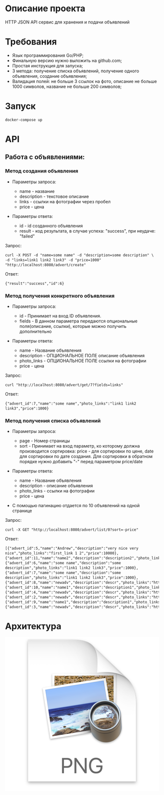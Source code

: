 # Описание проекта

HTTP JSON API сервис для хранения и подачи объявлений

# Требования

- Язык программирования Go/PHP;
- Финальную версию нужно выложить на github.com;
- Простая инструкция для запуска;
- 3 метода: получение списка объявлений, получение одного объявления, создание объявления;
- Валидация полей: не больше 3 ссылок на фото, описание не больше 1000 символов, название не больше 200 символов;

# Запуск

```
docker-compose up
```

# API

## Работа с объявлениями:

### Метод создания объявления

- Параметры запроса:
    - name - название
    - description - текстовое описание
    - links - ссылки на фотографии через пробел
    - price - цена

- Параметры ответа:
    - id - id созданного объявления
    - result - код результата, в случае успеха: "success", при неудаче: "failed"

Запрос:

```
curl -X POST -d "name=some name" -d "description=some description" \
-d "links=link1 link2 link3" -d "price=1000" "http://localhost:8080/advert/create"
```

Ответ:
```
{"result":"success","id":6}
```

### Метод получения конкретного объявления

- Параметры запроса:
    - id - Принимает на вход ID объявления.
    - fields - В данном параметра передаются опциональные поля(описание, ссылки),
    которые можно получить дополнительно 

- Параметры ответа:
    - name - Название объявления
    - description - ОПЦИОНАЛЬНОЕ ПОЛЕ описание объявления
    - photo_links - ОПЦИОНАЛЬНОЕ ПОЛЕ ссылки на фотографии
    - price - цена

Запрос:

```
curl "http://localhost:8080/advert/get/7?fields=links" 
```

Ответ:
```
{"advert_id":7,"name":"some name","photo_links":"link1 link2 link3","price":1000}
```

### Метод получения списка объявлений

- Параметры запроса:
    - page - Номер страницы
    - sort - Принимает на вход параметр, ко которому должна производится сортировка:
      price - для сортировки по цене, date для сортировки по дате создания.
 Для сортировки в обратном порядке нужно добавить "-" перед параметром price/date

- Параметры ответа:
    - name - Название объявления
    - description - описание объявления
    - photo_links - ссылки на фотографии
    - price - цена
    
- С помощью пагинацию отдается по 10 объявлений на одной странице

Запрос:

```
curl -X GET "http://localhost:8080/advert/list/0?sort=-price"
```

Ответ:
```
[{"advert_id":5,"name":"Andrew","description":"very nice very nice","photo_links":"first_link 1 2","price":10000},
{"advert_id":11,"name":"name2","description":"description2","photo_links":"link2","price":1000},
{"advert_id":6,"name":"some name","description":"some description","photo_links":"link1 link2 link3","price":1000},
{"advert_id":7,"name":"some name","description":"some description","photo_links":"link1 link2 link3","price":1000},
{"advert_id":8,"name":"newadv","description":"descr","photo_links":"http","price":500},
{"advert_id":10,"name":"name1","description":"description1","photo_links":"link1","price":500},
{"advert_id":4,"name":"newadv","description":"descr","photo_links":"http","price":500},
{"advert_id":2,"name":"newadv","description":"descr","photo_links":"http","price":500},
{"advert_id":9,"name":"name1","description":"description1","photo_links":"link1","price":500},
{"advert_id":3,"name":"newadv","description":"descr","photo_links":"http","price":500}]
```

# Архитектура

![img.png](img.png)